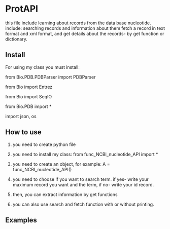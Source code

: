 # ProtAPI
this file include learning about records from the data base nucleotide.
include:
searching records and information about them
fetch a record in text format and xml format, and get details about the records- by get function or dictionary.

## Install
For using my class you must install: 

from Bio.PDB.PDBParser import PDBParser

from Bio import Entrez

from Bio import SeqIO

from Bio.PDB import *

import json, os

## How to use
1. you need to create python file

2. you need to install my class: from func_NCBI_nucleotide_API import *

3. you need to create an object, for example: A = func_NCBI_nucleotide_API() 

4. you need to choose if you want to search term. if yes- write your maximum record you want and the term, if no- write your id record.

5. then, you can extract information by get functions

6. you can also use search and fetch function with or without printing.

## Examples



